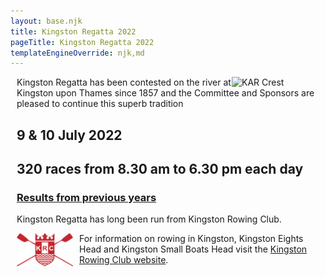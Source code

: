 ```yaml
---
layout: base.njk
title: Kingston Regatta 2022
pageTitle: Kingston Regatta 2022
templateEngineOverride: njk,md
---
```

<div id="nav" style="display:none">1</div>
<div style="margin-left: 10px; text-align: left;">
<!--<img class="karcrest" src="/images/logos/CNMEstatesKARLogo2009.gif" alt="KAR Crest">-->
<img width="150" class="karcrest" src="/images/logos/karcrest.png" alt="KAR Crest" style="float:right;">

<p> Kingston Regatta has been contested on the river at Kingston upon Thames since 1857 and the Committee and Sponsors are pleased to continue this superb tradition</p>
<div style="position:relative;">
<h2>9 &amp; 10 July 2022</h2>
<h2>320 races from 8.30 am to 6.30 pm each day</h2>
</div>
<h3><a href="/results">Results from previous years</a></h3>		
<div class="krcbox" >
  <p>Kingston Regatta has long been run from Kingston Rowing Club.</p>
  <a href="https://www.kingstonrc.co.uk"><img src="images/logos/KRC_Shield_Red_m.png" alt="KRC Logo" style="float:left; padding-right:10px;width:90px;"></a>
  <p>For information on rowing in Kingston, Kingston Eights Head and Kingston Small Boats Head visit the <a href="https://www.kingstonrc.co.uk">Kingston Rowing Club website</a>.</p>
</div>
</div>